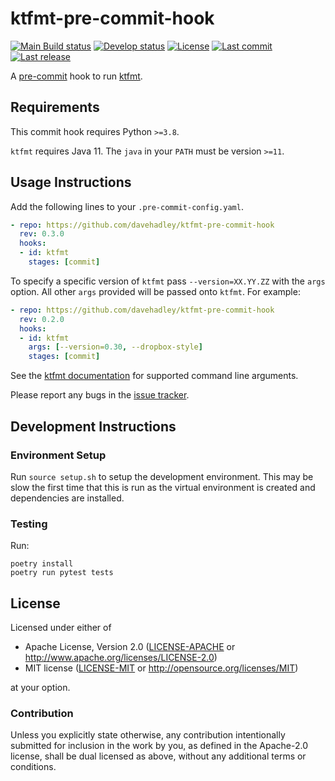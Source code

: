 # ktfmt-pre-commit-hook

[![Main Build status](https://img.shields.io/github/workflow/status/davehadley/ktfmt-pre-commit-hook/ci/main?label=main)](https://github.com/davehadley/ktfmt-pre-commit-hook)
[![Develop status](https://img.shields.io/github/workflow/status/davehadley/ktfmt-pre-commit-hook/ci/develop?label=develop)](https://github.com/davehadley/ktfmt-pre-commit-hook)
[![License](https://img.shields.io/badge/license-MIT%20OR%20Apache--2.0-blue)](https://github.com/davehadley/ktfmt-pre-commit-hook)
[![Last commit](https://img.shields.io/github/last-commit/davehadley/ktfmt-pre-commit-hook/develop)](https://github.com/davehadley/ktfmt-pre-commit-hook)
[![Last release](https://img.shields.io/github/release-date/davehadley/ktfmt-pre-commit-hook)](https://github.com/davehadley/ktfmt-pre-commit-hook)

A [pre-commit](https://pre-commit.com/) hook to run [ktfmt](https://github.com/facebookincubator/ktfmt).

## Requirements

This commit hook requires Python `>=3.8`.

`ktfmt` requires Java 11. The `java` in your `PATH` must be version `>=11`.

## Usage Instructions

Add the following lines to your `.pre-commit-config.yaml`.

```yaml
- repo: https://github.com/davehadley/ktfmt-pre-commit-hook
  rev: 0.3.0
  hooks:
  - id: ktfmt
    stages: [commit]
```

To specify a specific version of `ktfmt` pass `--version=XX.YY.ZZ` with the `args` option. 
All other `args` provided will be passed onto `ktfmt`. For example:

```yaml
- repo: https://github.com/davehadley/ktfmt-pre-commit-hook
  rev: 0.2.0
  hooks:
  - id: ktfmt
    args: [--version=0.30, --dropbox-style]
    stages: [commit]
```

See the [ktfmt documentation](https://facebookincubator.github.io/ktfmt/) for supported command line arguments.

Please report any bugs in the [issue tracker](https://github.com/davehadley/ktfmt-pre-commit-hook/issues).

## Development Instructions

### Environment Setup

Run `source setup.sh` to setup the development environment.
This may be slow the first time that this is run as the virtual environment is created
and dependencies are installed.

### Testing

Run:

```
poetry install
poetry run pytest tests
```

## License

Licensed under either of

 * Apache License, Version 2.0
   ([LICENSE-APACHE](LICENSE-APACHE) or http://www.apache.org/licenses/LICENSE-2.0)
 * MIT license
   ([LICENSE-MIT](LICENSE-MIT) or http://opensource.org/licenses/MIT)

at your option.

### Contribution

Unless you explicitly state otherwise, any contribution intentionally submitted for inclusion in the work by you, as defined in the Apache-2.0 license, shall be dual licensed as above, without any additional terms or conditions.